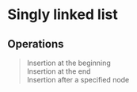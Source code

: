 # Singly linked list
## Operations
>Insertion at the beginning  
>Insertion at the end  
>Insertion after a specified node
